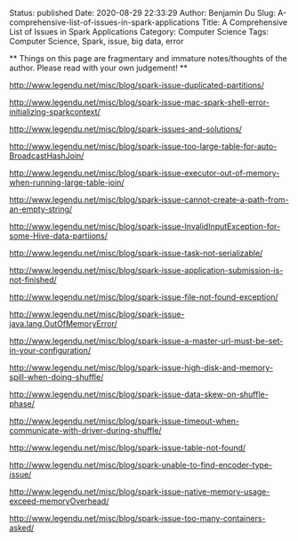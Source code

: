 Status: published
Date: 2020-08-29 22:33:29
Author: Benjamin Du
Slug: A-comprehensive-list-of-issues-in-spark-applications
Title: A Comprehensive List of Issues in Spark Applications
Category: Computer Science
Tags: Computer Science, Spark, issue, big data, error

**
Things on this page are fragmentary and immature notes/thoughts of the author.
Please read with your own judgement!
**

http://www.legendu.net/misc/blog/spark-issue-duplicated-partitions/

http://www.legendu.net/misc/blog/spark-issue-mac-spark-shell-error-initializing-sparkcontext/

http://www.legendu.net/misc/blog/spark-issues-and-solutions/

http://www.legendu.net/misc/blog/spark-issue-too-large-table-for-auto-BroadcastHashJoin/

http://www.legendu.net/misc/blog/spark-issue-executor-out-of-memory-when-running-large-table-join/

http://www.legendu.net/misc/blog/spark-issue-cannot-create-a-path-from-an-empty-string/

http://www.legendu.net/misc/blog/spark-issue-InvalidInputException-for-some-Hive-data-partiions/

http://www.legendu.net/misc/blog/spark-issue-task-not-serializable/

http://www.legendu.net/misc/blog/spark-issue-application-submission-is-not-finished/

http://www.legendu.net/misc/blog/spark-issue-file-not-found-exception/

http://www.legendu.net/misc/blog/spark-issue-java.lang.OutOfMemoryError/

http://www.legendu.net/misc/blog/spark-issue-a-master-url-must-be-set-in-your-configuration/

http://www.legendu.net/misc/blog/spark-issue-high-disk-and-memory-spill-when-doing-shuffle/

http://www.legendu.net/misc/blog/spark-issue-data-skew-on-shuffle-phase/

http://www.legendu.net/misc/blog/spark-issue-timeout-when-communicate-with-driver-during-shuffle/

http://www.legendu.net/misc/blog/spark-issue-table-not-found/

http://www.legendu.net/misc/blog/spark-unable-to-find-encoder-type-issue/

http://www.legendu.net/misc/blog/spark-issue-native-memory-usage-exceed-memoryOverhead/

http://www.legendu.net/misc/blog/spark-issue-too-many-containers-asked/
